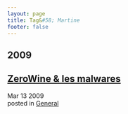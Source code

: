 ```yaml
---
layout: page
title: Tag&#58; Martine
footer: false
---
```


<div id="blog-archives" class="category">
<h2>2009</h2>

<article>
<h1><a href="/2009/03/13/zerowine-les-malwares/index.html">ZeroWine & les malwares</a></h1>
<time datetime="2009-03-13T00:00:00-06:00" pubdate><span class='month'>Mar</span> <span class='day'>13</span> <span class='year'>2009</span></time>
<footer>
<span class="categories">posted in 
<a href='/categories/general/'>General</a></span>
</footer>
</article>
</div>
